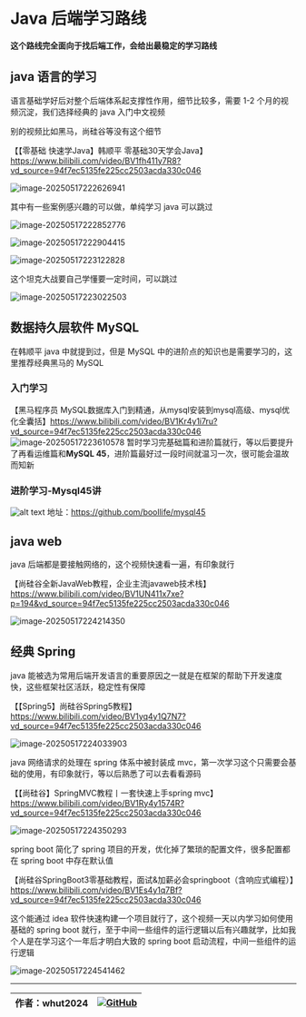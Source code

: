 # Java 后端学习路线

**这个路线完全面向于找后端工作，会给出最稳定的学习路线**

## java 语言的学习

语言基础学好后对整个后端体系起支撑性作用，细节比较多，需要 1-2 个月的视频沉淀，我们选择经典的 java 入门中文视频

别的视频比如黑马，尚硅谷等没有这个细节

【【零基础 快速学Java】韩顺平 零基础30天学会Java】https://www.bilibili.com/video/BV1fh411y7R8?vd_source=94f7ec5135fe225cc2503acda330c046

![image-20250517222626941](./image-20250517222626941.png)



其中有一些案例感兴趣的可以做，单纯学习 java 可以跳过

![image-20250517222852776](./image-20250517222852776.png)

![image-20250517222904415](./image-20250517222904415.png)

![image-20250517223122828](./image-20250517223122828.png)

这个坦克大战要自己学懂要一定时间，可以跳过

![image-20250517223022503](./image-20250517223022503.png)



## 数据持久层软件 MySQL

在韩顺平 java 中就提到过，但是 MySQL 中的进阶点的知识也是需要学习的，这里推荐经典黑马的 MySQL

### 入门学习
【黑马程序员 MySQL数据库入门到精通，从mysql安装到mysql高级、mysql优化全囊括】https://www.bilibili.com/video/BV1Kr4y1i7ru?vd_source=94f7ec5135fe225cc2503acda330c046
![image-20250517223610578](./image-20250517223610578.png)
暂时学习完基础篇和进阶篇就行，等以后要提升了再看运维篇和**MySQL 45**，进阶篇最好过一段时间就温习一次，很可能会温故而知新

### 进阶学习-Mysql45讲
![alt text](image-7.png)
地址：https://github.com/boollife/mysql45


## java web

java 后端都是要接触网络的，这个视频快速看一遍，有印象就行

【尚硅谷全新JavaWeb教程，企业主流javaweb技术栈】https://www.bilibili.com/video/BV1UN411x7xe?p=194&vd_source=94f7ec5135fe225cc2503acda330c046



![image-20250517224214350](./image-20250517224214350.png)



## 经典 Spring 

java 能被选为常用后端开发语言的重要原因之一就是在框架的帮助下开发速度快，这些框架社区活跃，稳定性有保障



【【Spring5】尚硅谷Spring5教程】https://www.bilibili.com/video/BV1yq4y1Q7N7?vd_source=94f7ec5135fe225cc2503acda330c046

![image-20250517224033903](./image-20250517224033903.png)



java 网络请求的处理在 spring 体系中被封装成 mvc，第一次学习这个只需要会基础的使用，有印象就行，等以后熟悉了可以去看看源码



【【尚硅谷】SpringMVC教程丨一套快速上手spring mvc】https://www.bilibili.com/video/BV1Ry4y1574R?vd_source=94f7ec5135fe225cc2503acda330c046



![image-20250517224350293](./image-20250517224350293.png)



spring boot 简化了 spring 项目的开发，优化掉了繁琐的配置文件，很多配置都在 spring boot 中存在默认值



【尚硅谷SpringBoot3零基础教程，面试&加薪必会springboot（含响应式编程）】https://www.bilibili.com/video/BV1Es4y1q7Bf?vd_source=94f7ec5135fe225cc2503acda330c046



这个能通过 idea 软件快速构建一个项目就行了，这个视频一天以内学习如何使用基础的 spring boot 就行，至于中间一些组件的运行逻辑以后有兴趣就学，比如我个人是在学习这个一年后才明白大致的 spring boot 启动流程，中间一些组件的运行逻辑



![image-20250517224541462](./image-20250517224541462.png)

---
| **作者**：whut2024 | <a href="https://github.com/Whut2024"><img src="https://img.icons8.com/ios-glyphs/30/000000/github.png" alt="GitHub" style="vertical-align: middle;"></a> |
|-------------------------------|----------------------------------------------------------------------------------------------------|

